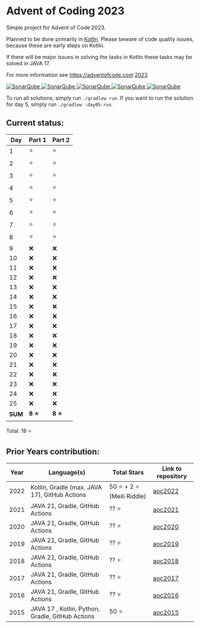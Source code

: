 # Advent of Coding 2023

Simple project for Advent of Code 2023.

Planned to be done primarily in [Kotlin](https://kotlinlang.org). Please beware of code quality issues, because these
are early steps on Kotlin.

If there will be major issues in solving the tasks in Kotlin these tasks may be solved in JAVA 17.

For more information see https://adventofcode.com [2023](https://adventofcode.com/2023)

[![SonarQube](https://sonarcloud.io/api/project_badges/measure?project=de.havox_design.aoc2023%3Aadvent_of_code_2023&metric=alert_status "The current SonarQube analysis status")
![SonarQube](https://sonarcloud.io/api/project_badges/measure?project=de.havox_design.aoc2023%3Aadvent_of_code_2023&metric=coverage "The current coverage")
![SonarQube](https://sonarcloud.io/api/project_badges/measure?project=de.havox_design.aoc2023%3Aadvent_of_code_2023&metric=bugs "The current number of SonarQube bugs")
![SonarQube](https://sonarcloud.io/api/project_badges/measure?project=de.havox_design.aoc2023%3Aadvent_of_code_2023&metric=vulnerabilities "The current number of SonarQube vulnerabilities")
![SonarQube](https://sonarcloud.io/api/project_badges/measure?project=de.havox_design.aoc2023%3Aadvent_of_code_2023&metric=code_smells "The current number of SonarQube code smells")](https://sonarcloud.io/dashboard?id=de.havox_design.aoc2023%3Aadvent_of_code_2023)

To run all solutions, simply run `./gradlew run`. If you want to run the solution for day 5, simply run
`./gradlew :day05:run`.

## Current status:

| Day     | Part 1  | Part 2  |
|---------|---------|---------|
| 1       | ⭐       | ⭐       |
| 2       | ⭐       | ⭐       |
| 3       | ⭐       | ⭐       |
| 4       | ⭐       | ⭐       |
| 5       | ⭐       | ⭐       |
| 6       | ⭐       | ⭐       |
| 7       | ⭐       | ⭐       |
| 8       | ⭐       | ⭐       |
| 9       | ❌       | ❌       |
| 10      | ❌       | ❌       |
| 11      | ❌       | ❌       |
| 12      | ❌       | ❌       |
| 13      | ❌       | ❌       |
| 14      | ❌       | ❌       |
| 15      | ❌       | ❌       |
| 16      | ❌       | ❌       |
| 17      | ❌       | ❌       |
| 18      | ❌       | ❌       |
| 19      | ❌       | ❌       |
| 20      | ❌       | ❌       |
| 21      | ❌       | ❌       |
| 22      | ❌       | ❌       |
| 23      | ❌       | ❌       |
| 24      | ❌       | ❌       |
| 25      | ❌       | ❌       |
| **SUM** | **8 ⭐** | **8 ⭐** |

Total: 16 ⭐

## Prior Years contribution:
| Year | Language(s)                                      | Total Stars               | Link to repository                                   |
|------|--------------------------------------------------|---------------------------|------------------------------------------------------|
| 2022 | Kotlin, Gradle (max. JAVA 17), GitHub Actions    | 50 ⭐ + 2 ⭐ (Meili Riddle) | [aoc2022](https://github.com/Gentleman1983/aoc2022)  |
| 2021 | JAVA 21, Gradle, GitHub Actions                  | ?? ⭐         | [aoc2021](https://github.com/Gentleman1983/aoc2021)  |
| 2020 | JAVA 21, Gradle, GitHub Actions                  | ?? ⭐         | [aoc2020](https://github.com/Gentleman1983/aoc2020)  |
| 2019 | JAVA 21, Gradle, GitHub Actions                  | ?? ⭐         | [aoc2019](https://github.com/Gentleman1983/aoc2019)  |
| 2018 | JAVA 21, Gradle, GitHub Actions                  | ?? ⭐         | [aoc2018](https://github.com/Gentleman1983/aoc2018)  |
| 2017 | JAVA 21, Gradle, GitHub Actions                  | ?? ⭐         | [aoc2017](https://github.com/Gentleman1983/aoc2017)  |
| 2016 | JAVA 21, Gradle, GitHub Actions                  | ?? ⭐         | [aoc2016](https://github.com/Gentleman1983/aoc2016)  |
| 2015 | JAVA 17 , Kotlin, Python, Gradle, GitHub Actions | 50 ⭐         | [aoc2015](https://github.com/Gentleman1983/aoc2015)  |
